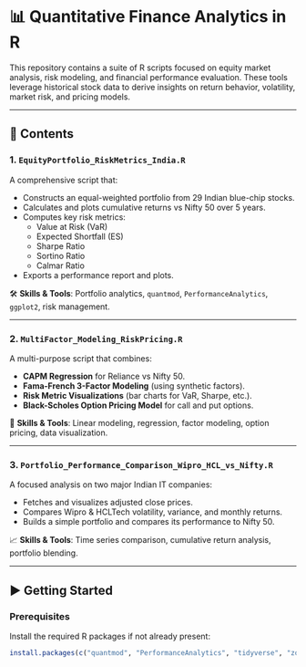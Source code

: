 # 📊 Quantitative Finance Analytics in R

This repository contains a suite of R scripts focused on equity market analysis, risk modeling, and financial performance evaluation. These tools leverage historical stock data to derive insights on return behavior, volatility, market risk, and pricing models.

---

## 📁 Contents

### 1. **`EquityPortfolio_RiskMetrics_India.R`**
A comprehensive script that:
- Constructs an equal-weighted portfolio from 29 Indian blue-chip stocks.
- Calculates and plots cumulative returns vs Nifty 50 over 5 years.
- Computes key risk metrics:
  - Value at Risk (VaR)
  - Expected Shortfall (ES)
  - Sharpe Ratio
  - Sortino Ratio
  - Calmar Ratio
- Exports a performance report and plots.

🛠️ **Skills & Tools**: Portfolio analytics, `quantmod`, `PerformanceAnalytics`, `ggplot2`, risk management.

---

### 2. **`MultiFactor_Modeling_RiskPricing.R`**
A multi-purpose script that combines:
- **CAPM Regression** for Reliance vs Nifty 50.
- **Fama-French 3-Factor Modeling** (using synthetic factors).
- **Risk Metric Visualizations** (bar charts for VaR, Sharpe, etc.).
- **Black-Scholes Option Pricing Model** for call and put options.

🧠 **Skills & Tools**: Linear modeling, regression, factor modeling, option pricing, data visualization.

---

### 3. **`Portfolio_Performance_Comparison_Wipro_HCL_vs_Nifty.R`**
A focused analysis on two major Indian IT companies:
- Fetches and visualizes adjusted close prices.
- Compares Wipro & HCLTech volatility, variance, and monthly returns.
- Builds a simple portfolio and compares its performance to Nifty 50.

📈 **Skills & Tools**: Time series comparison, cumulative return analysis, portfolio blending.

---

## ▶️ Getting Started

### Prerequisites
Install the required R packages if not already present:
```r
install.packages(c("quantmod", "PerformanceAnalytics", "tidyverse", "zoo", "lubridate", "ggplot2", "xts"))
